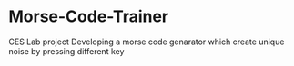 # Morse-Code-Trainer
CES Lab project
Developing a morse code genarator which create unique noise by pressing different key
